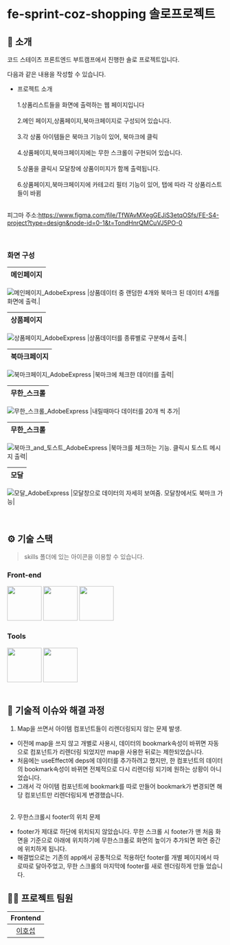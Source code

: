# fe-sprint-coz-shopping 솔로프로젝트



## 📝 소개
코드 스테이츠 프론트엔드 부트캠프에서 진행한 솔로 프로젝트입니다.

다음과 같은 내용을 작성할 수 있습니다.
- 프로젝트 소개
<br><br>
1.상품리스트들을 화면에 출력하는 웹 페이지입니다
<br><br>
2.메인 페이지,상품페이지,북마크페이지로 구성되어 있습니다.
<br><br>
3.각 상품 아이템들은 북마크 기능이 있어, 북마크에 클릭
<br><br>
4.상품페이지,북마크페이지에는 무한 스크롤이 구현되어 있습니다.
<br><br>
5.상품을 클릭시 모달창에 상품이미지가 함께 출력됩니다.
<br><br>
6.상품페이지,북마크페이지에 카테고리 필터 기능이 있어, 탭에 따라 각 상품리스트들이 바뀜
<br><br>

피그마 주소:https://www.figma.com/file/TfWAvMXegGEJiS3etqOSfs/FE-S4-project?type=design&node-id=0-1&t=TondHnrQMCuVJ5PO-0

<br />

### 화면 구성
|메인페이지|
|:---:|
![메인페이지_AdobeExpress](https://github.com/lhs9602/fe-sprint-coz-shopping/assets/34961388/751e0375-d363-45dc-91ee-a232c1695e5e)
|상품데이터 중 랜덤한 4개와 북마크 된 데이터 4개를 화면에 출력.|

|상품페이지|
|:---:|
![상품페이지_AdobeExpress](https://github.com/lhs9602/fe-sprint-coz-shopping/assets/34961388/5835e44f-a019-4a5e-9205-b42ba24c0e85)
|상품데이터를 종류별로 구분해서 출력.|

|북마크페이지|
|:---:|
![북마크페이지_AdobeExpress](https://github.com/lhs9602/fe-sprint-coz-shopping/assets/34961388/dfaacb28-62c4-4359-8a60-b29a1dfb2d28)
|북마크에 체크한 데이터를 출력|

|무한_스크롤|
|:---:|
![무한_스크롤_AdobeExpress](https://github.com/lhs9602/fe-sprint-coz-shopping/assets/34961388/117be8b7-9ee1-46d6-9456-7728966f7a49)
|내릴때마다 데이터를 20개 씩 추가|

|무한_스크롤|
|:---:|
![북마크_and_토스트_AdobeExpress](https://github.com/lhs9602/fe-sprint-coz-shopping/assets/34961388/df85de18-b532-4fb3-9e1f-b20f1143d203)
|북마크를 체크하는 기능. 클릭시 토스트 메시지 출력|

|모달|
|:---:|
![모달_AdobeExpress](https://github.com/lhs9602/fe-sprint-coz-shopping/assets/34961388/d3838a9d-71b5-44e3-bf0e-20bb1e842e34)
|모달창으로 데이터의 자세히 보여줌. 모달창에서도 북마크 가능|

<br />

## ⚙ 기술 스택
> skills 폴더에 있는 아이콘을 이용할 수 있습니다.
### Front-end
<div>
<img src="https://github.com/yewon-Noh/readme-template/blob/main/skills/JavaScript.png?raw=true" width="80">
<img src="https://github.com/yewon-Noh/readme-template/blob/main/skills/React.png?raw=true" width="80">
<img src="https://github.com/yewon-Noh/readme-template/blob/main/skills/Redux.png?raw=true" width="80">
</div>

### Tools
<div>
<img src="https://github.com/yewon-Noh/readme-template/blob/main/skills/Github.png?raw=true" width="80">
<img src="https://github.com/yewon-Noh/readme-template/blob/main/skills/Figma.png?raw=true" width="80">
  
  
</div>

<br />




## 🤔 기술적 이슈와 해결 과정
1. Map을 쓰면서 아이템 컴포넌트들이 리렌더링되지 않는 문제 발생.
- 이전에 map을 쓰지 않고 개별로 사용시, 데이터의 bookmark속성이 바뀌면 자동으로 컴포넌트가 리렌더링 되었지만 map을 사용한 뒤로는 제한되었습니다.
- 처음에는 useEffect에 deps에 데이터를 추가하려고 했지만, 한 컴포넌트의 데이터의 bookmark속성이 바뀌면 전체적으로 다시 리렌더링 되기에 원하는 상황이 아니었습니다. 
- 그래서 각 아이템 컴포넌트에 bookmark를 따로 만들어 bookmark가 변경되면 해당 컴포넌트만 리렌더링되게 변경했습니다.
<br /><br />
2. 무한스크롤시 footer의 위치 문제
- footer가 제대로 하단에 위치되지 않았습니다. 무한 스크롤 시 footer가 맨 처음 화면을 기준으로 아래에 위치하기에 무한스크롤로 화면의 높이가 추가되면 화면 중간에 위치하게 됩니다.
- 해결법으로는 기존의 app에서 공통적으로 적용하던 footer를 개별 페이지에서 따로따로 달아주었고, 무한 스크롤의 마지막에 footer를 새로 렌더링하게 만들 었습니다. 



## 💁‍♂️ 프로젝트 팀원
|Frontend|
|:---:|
|[이호섭](https://github.com/lhs9602)|
